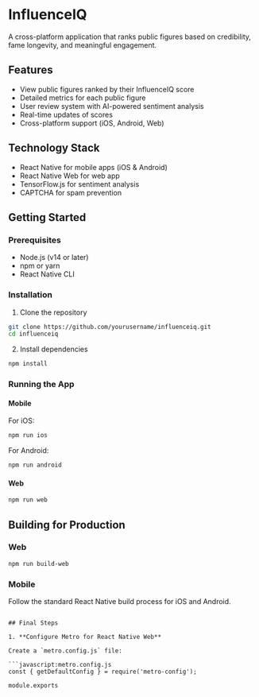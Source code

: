 # InfluenceIQ

A cross-platform application that ranks public figures based on credibility, fame longevity, and meaningful engagement.

## Features

- View public figures ranked by their InfluenceIQ score
- Detailed metrics for each public figure
- User review system with AI-powered sentiment analysis
- Real-time updates of scores
- Cross-platform support (iOS, Android, Web)

## Technology Stack

- React Native for mobile apps (iOS & Android)
- React Native Web for web app
- TensorFlow.js for sentiment analysis
- CAPTCHA for spam prevention

## Getting Started

### Prerequisites

- Node.js (v14 or later)
- npm or yarn
- React Native CLI

### Installation

1. Clone the repository
```bash
git clone https://github.com/yourusername/influenceiq.git
cd influenceiq
```

2. Install dependencies
```bash
npm install
```

### Running the App

#### Mobile

For iOS:
```bash
npm run ios
```

For Android:
```bash
npm run android
```

#### Web

```bash
npm run web
```

## Building for Production

### Web

```bash
npm run build-web
```

### Mobile

Follow the standard React Native build process for iOS and Android.
```

## Final Steps

1. **Configure Metro for React Native Web**

Create a `metro.config.js` file:

```javascript:metro.config.js
const { getDefaultConfig } = require('metro-config');

module.exports
